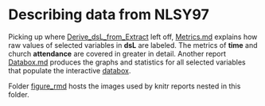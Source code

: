 
Describing data from NLSY97
========================================================

Picking up where [Derive_dsL_from_Extract](https://github.com/andkov/Longitudinal_Models_of_Religiosity_NLSY97/blob/master/Data/Derive_dsL_from_Extract.md) left off, [Metrics.md](./Metrics.md) explains how raw values  of selected variables in **dsL** are labeled. The metrics of **time** and church **attendance** are covered in greater in detail.  Another report [Databox.md](./Descriptives/Databox.md)  produces the graphs and statistics for all selected variables that populate the interactive [databox](http://statcanvas.net/thesis/databox/index.html). 

Folder [figure_rmd](./figure_rmd) hosts the images used by knitr reports nested in this folder.
